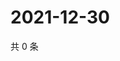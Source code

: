 # 2021-12-30

共 0 条

<!-- BEGIN WEIBO -->
<!-- 最后更新时间 Thu Dec 30 2021 20:02:47 GMT+0800 (China Standard Time) -->

<!-- END WEIBO -->
